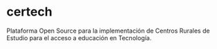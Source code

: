 # certech
Plataforma Open Source para la implementación de Centros Rurales de Estudio para el acceso a educación en Tecnología.
